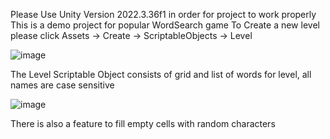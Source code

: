 Please Use Unity Version 2022.3.36f1 in order for project to work properly
This is a demo project for popular WordSearch game
To Create a new level please click Assets -> Create -> ScriptableObjects -> Level


![image](https://github.com/user-attachments/assets/9a33c942-d800-48d2-aa37-09a845d489f8)



The Level Scriptable Object consists of grid and list of words for level, all names are case sensitive


![image](https://github.com/user-attachments/assets/ff7c97b9-c6d3-49b4-91dd-c1352a7acd4b)


There is also a feature to fill empty cells with random characters
